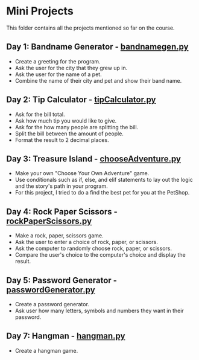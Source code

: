 # Mini Projects

This folder contains all the projects mentioned so far on the course.

## Day 1: Bandname Generator - [bandnamegen.py](https://github.com/patriciaong977/100-Days-of-Python/blob/master/Mini%20Projects/bandnamegen.py)

- Create a greeting for the program.
- Ask the user for the city that they grew up in.
- Ask the user for the name of a pet.
- Combine the name of their city and pet and show their band name.

## Day 2: Tip Calculator - [tipCalculator.py](https://github.com/patriciaong977/100-Days-of-Python/blob/master/Mini%20Projects/bandnamegen.py)

- Ask for the bill total.
- Ask how much tip you would like to give.
- Ask for the how many people are splitting the bill.
- Split the bill between the amount of people.
- Format the result to 2 decimal places.

## Day 3: Treasure Island - [chooseAdventure.py](https://github.com/patriciaong977/100-Days-of-Python/blob/master/Mini%20Projects/chooseAdventure.py)

- Make your own "Choose Your Own Adventure" game.
- Use conditionals such as if, else, and elif statements to lay out the logic and the story's path in your program.
- For this project, I tried to do a find the best pet for you at the PetShop.

## Day 4: Rock Paper Scissors - [rockPaperScissors.py](https://github.com/patriciaong977/100-Days-of-Python/blob/master/Mini%20Projects/rockPaperScissors.py)

- Make a rock, paper, scissors game.
- Ask the user to enter a choice of rock, paper, or scissors.
- Ask the computer to randomly choose rock, paper, or scissors.
- Compare the user's choice to the computer's choice and display the result.

## Day 5: Password Generator - [passwordGenerator.py](https://github.com/patriciaong977/100-Days-of-Python/blob/master/Mini%20Projects/createPWGen.py)

- Create a password generator.
- Ask user how many letters, symbols and numbers they want in their password.

## Day 7: Hangman - [hangman.py](https://github.com/patriciaong977/100-Days-of-Python/blob/master/Mini%20Projects/Hangman/hangman.py)

- Create a hangman game.
